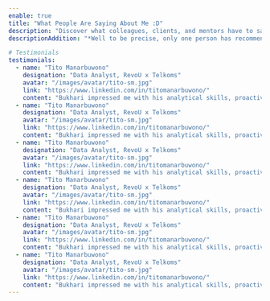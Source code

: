 ```yaml
---
enable: true
title: "What People Are Saying About Me :D"
description: "Discover what colleagues, clients, and mentors have to say about my expertise and contributions as a data analyst!"
descriptionAddition: "*Well to be precise, only one person has recommended me so far.*"

# Testimonials
testimonials:
  - name: "Tito Manarbuwono"
    designation: "Data Analyst, RevoU x Telkoms"
    avatar: "/images/avatar/tito-sm.jpg"
    link: "https://www.linkedin.com/in/titomanarbuwono/"
    content: "Bukhari impressed me with his analytical skills, proactive approach, and solid knowledge of SQL, Python, and Tableau. As a great team player, he consistently found solutions to data challenges. I highly recommend Bukhari to any team seeking a dedicated data analyst."
  - name: "Tito Manarbuwono"
    designation: "Data Analyst, RevoU x Telkoms"
    avatar: "/images/avatar/tito-sm.jpg"
    link: "https://www.linkedin.com/in/titomanarbuwono/"
    content: "Bukhari impressed me with his analytical skills, proactive approach, and solid knowledge of SQL, Python, and Tableau. As a great team player, he consistently found solutions to data challenges. I highly recommend Bukhari to any team seeking a dedicated data analyst."
  - name: "Tito Manarbuwono"
    designation: "Data Analyst, RevoU x Telkoms"
    avatar: "/images/avatar/tito-sm.jpg"
    link: "https://www.linkedin.com/in/titomanarbuwono/"
    content: "Bukhari impressed me with his analytical skills, proactive approach, and solid knowledge of SQL, Python, and Tableau. As a great team player, he consistently found solutions to data challenges. I highly recommend Bukhari to any team seeking a dedicated data analyst."
  - name: "Tito Manarbuwono"
    designation: "Data Analyst, RevoU x Telkoms"
    avatar: "/images/avatar/tito-sm.jpg"
    link: "https://www.linkedin.com/in/titomanarbuwono/"
    content: "Bukhari impressed me with his analytical skills, proactive approach, and solid knowledge of SQL, Python, and Tableau. As a great team player, he consistently found solutions to data challenges. I highly recommend Bukhari to any team seeking a dedicated data analyst."
  - name: "Tito Manarbuwono"
    designation: "Data Analyst, RevoU x Telkoms"
    avatar: "/images/avatar/tito-sm.jpg"
    link: "https://www.linkedin.com/in/titomanarbuwono/"
    content: "Bukhari impressed me with his analytical skills, proactive approach, and solid knowledge of SQL, Python, and Tableau. As a great team player, he consistently found solutions to data challenges. I highly recommend Bukhari to any team seeking a dedicated data analyst."
  - name: "Tito Manarbuwono"
    designation: "Data Analyst, RevoU x Telkoms"
    avatar: "/images/avatar/tito-sm.jpg"
    link: "https://www.linkedin.com/in/titomanarbuwono/"
    content: "Bukhari impressed me with his analytical skills, proactive approach, and solid knowledge of SQL, Python, and Tableau. As a great team player, he consistently found solutions to data challenges. I highly recommend Bukhari to any team seeking a dedicated data analyst."
---
```

